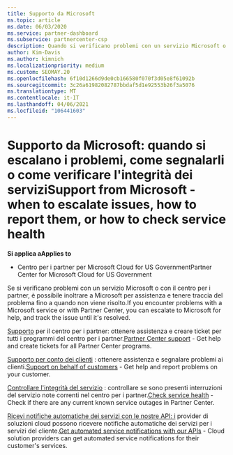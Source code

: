 ```yaml
---
title: Supporto da Microsoft
ms.topic: article
ms.date: 06/03/2020
ms.service: partner-dashboard
ms.subservice: partnercenter-csp
description: Quando si verificano problemi con un servizio Microsoft o con il Centro per i partner, puoi inoltrare la richiesta di assistenza a Microsoft e tenere traccia del problema fino a quando non viene risolto.
author: Kim-Davis
ms.author: kimnich
ms.localizationpriority: medium
ms.custom: SEOMAY.20
ms.openlocfilehash: 6f10d1266d9de0cb166580f070f3d05e8f61092b
ms.sourcegitcommit: 3c26a61982082787bbdaf5d1e92553b26f3a5076
ms.translationtype: MT
ms.contentlocale: it-IT
ms.lasthandoff: 04/06/2021
ms.locfileid: "106441603"
---
```

# <a name="support-from-microsoft---when-to-escalate-issues-how-to-report-them-or-how-to-check-service-health"></a><span data-ttu-id="6c181-103">Supporto da Microsoft: quando si escalano i problemi, come segnalarli o come verificare l'integrità dei servizi</span><span class="sxs-lookup"><span data-stu-id="6c181-103">Support from Microsoft - when to escalate issues, how to report them, or how to check service health</span></span>

<span data-ttu-id="6c181-104">**Si applica a**</span><span class="sxs-lookup"><span data-stu-id="6c181-104">**Applies to**</span></span>

- <span data-ttu-id="6c181-105">Centro per i partner per Microsoft Cloud for US Government</span><span class="sxs-lookup"><span data-stu-id="6c181-105">Partner Center for Microsoft Cloud for US Government</span></span>

<span data-ttu-id="6c181-106">Se si verificano problemi con un servizio Microsoft o con il centro per i partner, è possibile inoltrare a Microsoft per assistenza e tenere traccia del problema fino a quando non viene risolto.</span><span class="sxs-lookup"><span data-stu-id="6c181-106">If you encounter problems with a Microsoft service or with Partner Center, you can escalate to Microsoft for help, and track the issue until it's resolved.</span></span>

<span data-ttu-id="6c181-107">[Supporto](report-problems-with-partner-center.md) per il centro per i partner: ottenere assistenza e creare ticket per tutti i programmi del centro per i partner.</span><span class="sxs-lookup"><span data-stu-id="6c181-107">[Partner Center support](report-problems-with-partner-center.md) - Get help and create tickets for all Partner Center programs.</span></span>

<span data-ttu-id="6c181-108">[Supporto per conto dei clienti](report-problems-on-behalf-of-a-customer.md) : ottenere assistenza e segnalare problemi ai clienti.</span><span class="sxs-lookup"><span data-stu-id="6c181-108">[Support on behalf of customers](report-problems-on-behalf-of-a-customer.md) - Get help and report problems on your customer.</span></span>

<span data-ttu-id="6c181-109">[Controllare l'integrità del servizio](check-service-health.md) : controllare se sono presenti interruzioni del servizio note correnti nel centro per i partner.</span><span class="sxs-lookup"><span data-stu-id="6c181-109">[Check service health](check-service-health.md) - Check if there are any current known service outages in Partner Center.</span></span>

<span data-ttu-id="6c181-110">[Ricevi notifiche automatiche dei servizi con le nostre API: i](get-automated-service-notifications-with-our-apis.md) provider di soluzioni cloud possono ricevere notifiche automatiche dei servizi per i servizi del cliente.</span><span class="sxs-lookup"><span data-stu-id="6c181-110">[Get automated service notifications with our APIs](get-automated-service-notifications-with-our-apis.md) - Cloud solution providers can get automated service notifications for their customer's services.</span></span>


 

 




